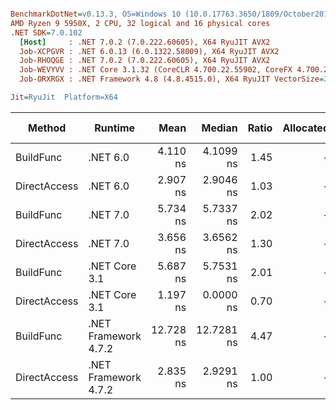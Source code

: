 ``` ini

BenchmarkDotNet=v0.13.3, OS=Windows 10 (10.0.17763.3650/1809/October2018Update/Redstone5), VM=Hyper-V
AMD Ryzen 9 5950X, 2 CPU, 32 logical and 16 physical cores
.NET SDK=7.0.102
  [Host]     : .NET 7.0.2 (7.0.222.60605), X64 RyuJIT AVX2
  Job-XCPGVR : .NET 6.0.13 (6.0.1322.58009), X64 RyuJIT AVX2
  Job-RHOQGE : .NET 7.0.2 (7.0.222.60605), X64 RyuJIT AVX2
  Job-WEVYVV : .NET Core 3.1.32 (CoreCLR 4.700.22.55902, CoreFX 4.700.22.56512), X64 RyuJIT AVX2
  Job-ORXRGX : .NET Framework 4.8 (4.8.4515.0), X64 RyuJIT VectorSize=256

Jit=RyuJit  Platform=X64  

```
|       Method |              Runtime |      Mean |     Median | Ratio | Allocated | Alloc Ratio |
|------------- |--------------------- |----------:|-----------:|------:|----------:|------------:|
|    BuildFunc |             .NET 6.0 |  4.110 ns |  4.1099 ns |  1.45 |         - |          NA |
| DirectAccess |             .NET 6.0 |  2.907 ns |  2.9046 ns |  1.03 |         - |          NA |
|    BuildFunc |             .NET 7.0 |  5.734 ns |  5.7337 ns |  2.02 |         - |          NA |
| DirectAccess |             .NET 7.0 |  3.656 ns |  3.6562 ns |  1.30 |         - |          NA |
|    BuildFunc |        .NET Core 3.1 |  5.687 ns |  5.7531 ns |  2.01 |         - |          NA |
| DirectAccess |        .NET Core 3.1 |  1.197 ns |  0.0000 ns |  0.70 |         - |          NA |
|    BuildFunc | .NET Framework 4.7.2 | 12.728 ns | 12.7281 ns |  4.47 |         - |          NA |
| DirectAccess | .NET Framework 4.7.2 |  2.835 ns |  2.9291 ns |  1.00 |         - |          NA |
